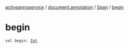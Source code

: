 [activeannoservice](../../index.md) / [document.annotation](../index.md) / [Span](index.md) / [begin](./begin.md)

# begin

`val begin: `[`Int`](https://kotlinlang.org/api/latest/jvm/stdlib/kotlin/-int/index.html)